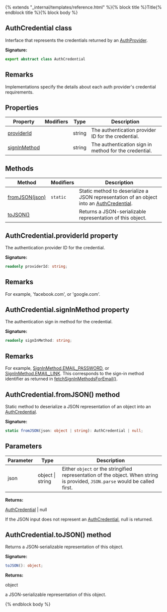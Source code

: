 {% extends "_internal/templates/reference.html" %}{% block title %}Title{% endblock title %}{% block body %}
## AuthCredential class

Interface that represents the credentials returned by an [AuthProvider](./auth-types.authprovider.md#authprovider_interface)<!-- -->.

<b>Signature:</b>

```typescript
export abstract class AuthCredential 
```

## Remarks

Implementations specify the details about each auth provider's credential requirements.

## Properties

|  Property | Modifiers | Type | Description |
|  --- | --- | --- | --- |
|  [providerId](./auth-types.authcredential.md#authcredentialproviderid_property) |  | string | The authentication provider ID for the credential. |
|  [signInMethod](./auth-types.authcredential.md#authcredentialsigninmethod_property) |  | string | The authentication sign in method for the credential. |

## Methods

|  Method | Modifiers | Description |
|  --- | --- | --- |
|  [fromJSON(json)](./auth-types.authcredential.md#authcredentialfromjson_method) | <code>static</code> | Static method to deserialize a JSON representation of an object into an [AuthCredential](./auth-types.authcredential.md#authcredential_class)<!-- -->. |
|  [toJSON()](./auth-types.authcredential.md#authcredentialtojson_method) |  | Returns a JSON-serializable representation of this object. |

## AuthCredential.providerId property

The authentication provider ID for the credential.

<b>Signature:</b>

```typescript
readonly providerId: string;
```

## Remarks

For example, 'facebook.com', or 'google.com'.

## AuthCredential.signInMethod property

The authentication sign in method for the credential.

<b>Signature:</b>

```typescript
readonly signInMethod: string;
```

## Remarks

For example, [SignInMethod.EMAIL\_PASSWORD](./auth-types.md#signinmethodemail_password_enummember)<!-- -->, or [SignInMethod.EMAIL\_LINK](./auth-types.md#signinmethodemail_link_enummember)<!-- -->. This corresponds to the sign-in method identifier as returned in [fetchSignInMethodsForEmail()](./auth.md#fetchsigninmethodsforemail_function)<!-- -->.

## AuthCredential.fromJSON() method

Static method to deserialize a JSON representation of an object into an [AuthCredential](./auth-types.authcredential.md#authcredential_class)<!-- -->.

<b>Signature:</b>

```typescript
static fromJSON(json: object | string): AuthCredential | null;
```

## Parameters

|  Parameter | Type | Description |
|  --- | --- | --- |
|  json | object \| string | Either <code>object</code> or the stringified representation of the object. When string is provided, <code>JSON.parse</code> would be called first. |

<b>Returns:</b>

[AuthCredential](./auth-types.authcredential.md#authcredential_class) \| null

If the JSON input does not represent an [AuthCredential](./auth-types.authcredential.md#authcredential_class)<!-- -->, null is returned.

## AuthCredential.toJSON() method

Returns a JSON-serializable representation of this object.

<b>Signature:</b>

```typescript
toJSON(): object;
```
<b>Returns:</b>

object

a JSON-serializable representation of this object.

{% endblock body %}
